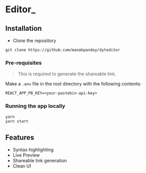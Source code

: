 # Editor_

## Installation

* Clone the repository
```
git clone https://github.com/manakpandey/dyteditor
```
### Pre-requisites
> This is required to generate the shareable link.

Make a `.env` file in the root directory with the following contents:

```
REACT_APP_PB_KEY=<your-pastebin-api-key>
```
### Running the app locally

```bash
yarn
yarn start
```

## Features

* Syntax highlighting
* Live Preview
* Shareable link generation
* Clean UI